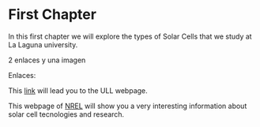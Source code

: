 # First Chapter

In this first chapter we will explore the types of Solar Cells that we study at La Laguna university.

2 enlaces y una imagen


Enlaces:

This [link](http://www.ull.es/  "ULL") will lead you to the ULL webpage.

This webpage of [NREL](http://www.nrel.gov/analysis/data_resources.html) will show you a very interesting information about solar cell tecnologies and research.

